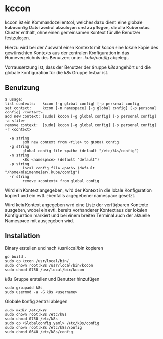 # kccon

kccon ist ein Kommandozeilentool, welches dazu dient, eine globale kubeconfig Datei zentral abzulegen und zu pflegen, 
die alle Kubernetes Cluster enthält, ohne einen gemeinsamen Kontext für alle Benutzer festzulegen.

Hierzu wird bei der Auswahl einen Kontexts mit _kccon_ eine lokale Kopie des gewünschten Kontexts aus der zentralen
Konfiguration in das Homeverzeichnis des Benutzers unter _.kube/config_ abgelegt. 

Vorraussetzung ist, dass der Benutzer der Gruppe _k8s_ angehört und die globale Konfiguration für die _k8s_ Gruppe
lesbar ist.

## Benutzung

```shell
$ usage:
list contexts:   kccon [-g global config] [-p personal config]
set context:     kccon [-n namespace] [-g global config] [-p personal config] <context>
add new context: [sudo] kccon [-g global config] [-p personal config] -a <file>
remove context:  [sudo] kccon [-g global config] [-p personal config] -r <context>

  -a string
    	add new context from <file> to global config
  -g string
    	global config file <path> (default "/etc/k8s/config")
  -n string
    	k8s <namespace> (default "default")
  -p string
    	local config file <path> (default "/home/mleimenmeier/.kube/config")
  -r string
    	remove <context> from global config
```

Wird ein Kontext angegeben, wird der Kontext in die lokale Konfiguration kopiert und ein evtl. ebenfalls angegebener namespace
gesetzt.

Wird kein Kontext angegeben wird eine Liste der verfügbaren Kontexte ausgeben, wobei ein evtl. bereits vorhandener Kontext aus der lokalen Konfiguration markiert
und bei einem breiten Terminal auch der aktuelle Namespace mit ausgegeben wird.

## Installation

Binary erstellen und nach /usr/local/bin kopieren
```
go build .
sudo cp kccon /usr/local/bin/
sudo chown root:k8s /usr/local/bin/kccon
sudo chmod 0750 /usr/local/bin/kccon
```

_k8s_ Gruppe erstellen und Benutzer hinzufügen

```
sudo groupadd k8s
sudo usermod -a -G k8s <username>
```

Globale Konfig zentral ablegen

```
sudo mkdir /etc/k8s
sudo chown root:k8s /etc/k8s
sudo chmod 0750 /etc/k8s
sudo cp <Globalconfig.yaml> /etc/k8s/config
sudo chown root:k8s /etc/k8s/config
sudo chmod 0640 /etc/k8s/config
```
